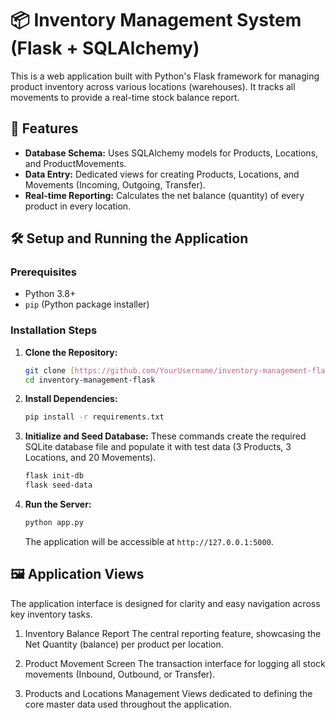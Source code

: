 # 📦 Inventory Management System (Flask + SQLAlchemy)
This is a web application built with Python's Flask framework for managing product inventory across various locations (warehouses). It tracks all movements to provide a real-time stock balance report.

## 🌟 Features

* **Database Schema:** Uses SQLAlchemy models for Products, Locations, and ProductMovements.
* **Data Entry:** Dedicated views for creating Products, Locations, and Movements (Incoming, Outgoing, Transfer).
* **Real-time Reporting:** Calculates the net balance (quantity) of every product in every location.

## 🛠️ Setup and Running the Application

### Prerequisites

* Python 3.8+
* `pip` (Python package installer)

### Installation Steps

1.  **Clone the Repository:**
    ```bash
    git clone [https://github.com/YourUsername/inventory-management-flask.git](https://github.com/YourUsername/inventory-management-flask.git)
    cd inventory-management-flask
    ```
2.  **Install Dependencies:**
    ```bash
    pip install -r requirements.txt
    ```
3.  **Initialize and Seed Database:**
    These commands create the required SQLite database file and populate it with test data (3 Products, 3 Locations, and 20 Movements).
    ```bash
    flask init-db
    flask seed-data
    ```
4.  **Run the Server:**
    ```bash
    python app.py
    ```
    The application will be accessible at `http://127.0.0.1:5000`.

## 🖼️ Application Views
The application interface is designed for clarity and easy navigation across key inventory tasks.

1. Inventory Balance Report
The central reporting feature, showcasing the Net Quantity (balance) per product per location.

2. Product Movement Screen
The transaction interface for logging all stock movements (Inbound, Outbound, or Transfer).

3. Products and Locations Management
Views dedicated to defining the core master data used throughout the application.
